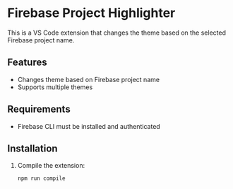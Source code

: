 # Firebase Project Highlighter

This is a VS Code extension that changes the theme based on the selected Firebase project name.

## Features

- Changes theme based on Firebase project name
- Supports multiple themes

## Requirements

- Firebase CLI must be installed and authenticated

## Installation

1. Compile the extension:

   ```bash
   npm run compile
